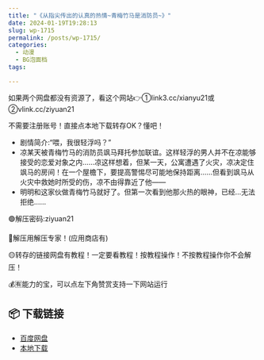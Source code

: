 ```yaml
---
title: "《从指尖传出的认真的热情~青梅竹马是消防员~》"
date: 2024-01-19T19:28:13
slug: wp-1715
permalink: /posts/wp-1715/
categories:
  - 动漫
  - BG泡面档
tags:

---
```


如果两个网盘都没有资源了，看这个网站👉①link3.cc/xianyu21或②vlink.cc/ziyuan21

不需要注册账号！直接点本地下载转存OK？懂吧！

*   剧情简介:“喂，我很轻浮吗？”
*   凉某天被青梅竹马的消防员飒马拜托参加联谊。这样轻浮的男人并不在凉能够接受的恋爱对象之内……凉这样想着，但某一天，公寓遭遇了火灾，凉决定住飒马的房间！在一个屋檐下，要提高警惕尽可能地保持距离……但看到飒马从火灾中救她时所受的伤，凉不由得靠近了他——
*   明明和这家伙做青梅竹马就好了。但第一次看到他那火热的眼神，已经…无法拒绝……

🟢解压密码:ziyuan21

🔵解压用解压专家！(应用商店有)

🟡转存的链接网盘有教程！一定要看教程！按教程操作！不按教程操作你不会解压！

💰🈶能力的宝，可以点左下角赞赏支持一下网站运行

## 📦 下载链接
- [百度网盘](https://blziyuan21.com/pay-download/1715?key=5a7ff5e201&down_id=0)
- [本地下载](https://blziyuan21.com/pay-download/1715?key=5a7ff5e201&down_id=1)

